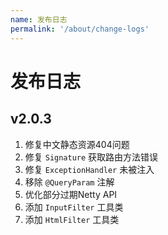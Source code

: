 ```yaml
---
name: 发布日志
permalink: '/about/change-logs'
---
```


# 发布日志

## v2.0.3

1. 修复中文静态资源404问题
1. 修复 `Signature` 获取路由方法错误
1. 修复 `ExceptionHandler` 未被注入
1. 移除 `@QueryParam` 注解
1. 优化部分过期Netty API
1. 添加 `InputFilter` 工具类
1. 添加 `HtmlFilter` 工具类
